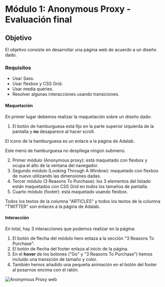 # Módulo 1: Anonymous Proxy - Evaluación final

## Objetivo

El objetivo consiste en desarrollar una página web de acuerdo a un diseño dado. 

### Requisitos

- Usar Sass.
- Usar flexbox y CSS Grid.
- Usar media queries.
- Resolver algunas interacciones usando transiciones.

#### Maquetación

En primer lugar debemos realizar la maquetación sobre un diseño dado:

1. El botón de hamburguesa está fijo en la parte superior izquierda de la pantalla y **no** desaparece al hacer scroll. 

El icono de la hamburguesa es un enlace a la página de Adalab. 

Este menú de hamburguesa no despliega ningún submenú.

2. Primer módulo (Anonymous proxy): está maquetado con flexbox y ocupa el alto de la ventana del navegador.
3. Segundo módulo (Looking Through A Window): maquetado con flexbox de nuevo utilizando las dimensiones dadas.
4. Tercer módulo (3 Reasons To Purchase): los 3 elementos del listado están maquetados con CSS Grid en todos los tamaños de pantalla.
5. Cuarto módulo (footer): está maquetado usando flexbox. 

Todos los textos de la columna "ARTICLES" y todos los textos de la columna "TWITTER" son enlaces a la página de Adalab.

#### Interacción

En total, hay 3 interacciones que podemos realizar en la página:

1. El botón de flecha del módulo hero enlaza a la sección "3 Reasons To Purchase".
2. El botón de flecha del footer enlaza al inicio de la página.
3. En el **hover** de los botones ("Go" y "3 Reasons To Purchase") hemos incluído una transición de tamaño y color.
4. También hemos añadido una pequeña animación en el botón del footer al posarnos encima con el ratón.

![Anonymous Proxy web](./info-readme/anonymous-proxy-web.PNG)
